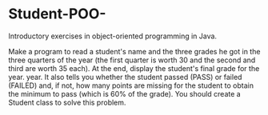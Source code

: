 # Student-POO-
Introductory exercises in object-oriented programming in Java.

Make a program to read a student's name and the three grades he got in the three quarters of the year 
(the first quarter is worth 30 and the second and third are worth 35 each). At the end, display the student's final grade for the year. 
year. It also tells you whether the student passed (PASS) or failed (FAILED) and, if not, how many points are missing 
for the student to obtain the minimum to pass (which is 60% of the grade). You should create a Student class to 
solve this problem.

